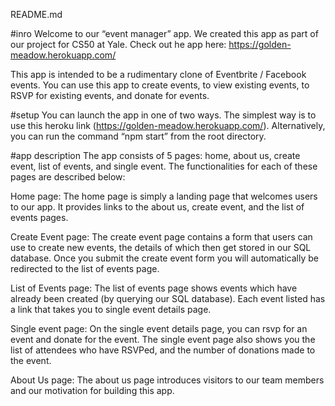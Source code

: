 README.md

#inro
Welcome to our “event manager” app. We created this app as part of our project for
CS50 at Yale. Check out he app here: https://golden-meadow.herokuapp.com/

This app is intended to be a rudimentary clone of Eventbrite / Facebook events. 
You can use this app to create events, to view existing 
events, to RSVP for existing events, and donate for events.

#setup
You can launch the app in one of two ways. The simplest way is to use this 
heroku link (https://golden-meadow.herokuapp.com/). Alternatively, 
you can run the command “npm start” from the root directory.

#app description
The app consists of 5 pages: home, about us, create event, list of events, 
and single event. The functionalities for each of these pages are described 
below:

Home page: The home page is simply a landing page that welcomes users to our app. 
It provides links to the about us, create event, and the list of events pages.

Create Event page: The create event page contains a form that users can use to 
create new events, the details of which then get stored in our SQL database. 
Once you submit the create event form you will automatically be redirected to 
the list of events page. 

List of Events page: The list of events page shows events which have already 
been created (by querying our SQL database). Each event listed has a link that
takes you to single event details page. 

Single event page: On the single event details page, you can rsvp for an event 
and donate for the event. The single event page also shows you the list of
attendees who have RSVPed, and the number of donations made to the event. 

About Us page: The about us page introduces visitors to our team members 
and our motivation for building this app.
